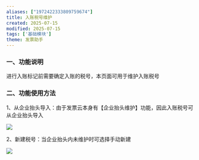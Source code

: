 ```yaml
---
aliases: ["1972422333809759674"]
title: 入账税号维护
created: 2025-07-15
modified: 2025-07-15
tags: ['基础模块']
theme: 发票助手
---
```


### 一、功能说明

进行入账标记前需要确定入账的税号，本页面可用于维护入账税号

### 二、功能使用方法

1、从企业抬头导入：由于发票云本身有【企业抬头维护】功能，因此入账税号可从企业抬头导入

![](0a45e11fb97fccd2fed61ca8209c50e8.jpg)

2、新建税号：当企业抬头内未维护时可选择手动新建

![](b7960b655ef961f38b8ccc4b4b202192.jpg)